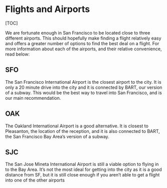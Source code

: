 # Flights and Airports

[TOC]

We are fortunate enough in San Francisco to be located close to three different airports. This should hopefully make finding a flight relatively easy and offers a greater number of options to find the best deal on a flight. For more information about each of the airports, and their relative convenience, read below:

## SFO

The San Francisco International Airport is the closest airport to the city. It is only a 20 minute drive into the city and it is connected by BART, our version of a subway. This would be the best way to travel into San Francisco, and is our main recommendation.

## OAK

The Oakland International Airport is a good alternative. It is closest to Pleasanton, the location of the reception, and it is also connected to BART, the San Francisco Bay Area’s version of a subway. 

## SJC⁠

The San Jose Mineta International Airport is still a viable option to flying in to the Bay Area. It’s not the most ideal for getting into the city as it is a good distance from SF, but it is still close enough if you aren’t able to get a flight into one of the other airports
